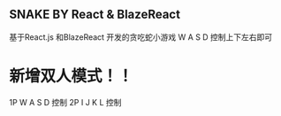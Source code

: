 ## SNAKE BY React & BlazeReact

基于React.js 和BlazeReact 开发的贪吃蛇小游戏
W A S D 控制上下左右即可

# 新增双人模式！！
1P W A S D 控制
2P I J K L 控制